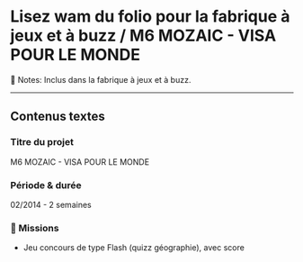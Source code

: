 # Lisez wam du folio pour la fabrique à jeux et à buzz / M6 MOZAIC - VISA POUR LE MONDE

📝 Notes: Inclus dans la fabrique à jeux et à buzz.

---

## Contenus textes

### Titre du projet

M6 MOZAIC - VISA POUR LE MONDE

### Période & durée

02/2014 - 2 semaines

### 🎯 Missions

- Jeu concours de type Flash (quizz géographie), avec score

